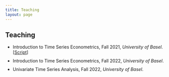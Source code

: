 ```yaml
---
title: Teaching
layout: page
---
```


<style>
    ul li { margin-bottom: 10px; }
</style>

<h2>Teaching</h2>

<ul>
	<li>Introduction to Time Series Econometrics, Fall 2021, <i>University of Basel</i>. [<a href="..\assets\script_itse.pdf">Script</a>] </li>
	<li>Introduction to Time Series Econometrics, Fall 2022, <i>University of Basel</i>.</li>
	<li>Univariate Time Series Analysis, Fall 2022, <i>University of Basel</i>.</li>
</ul>